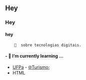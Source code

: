 

<!--
**larissa-moraes/larissa-moraes** is a ✨ _special_ ✨ repository because its `README.md` (this file) appears on your GitHub profile.

Here are some ideas to get you started:

- 🔭 I’m currently working on ...
- 🌱 I’m currently learning ...
- 👯 I’m looking to collaborate on ...
- 🤔 I’m looking for help with ...
- 💬 Ask me about ...
- 📫 How to reach me: ...
- 😄 Pronouns: ...
- ⚡ Fun fact: ...
-->

## Hey  
### Hey 
#### hey
        👋  sobre tecnologias digitais.
        
#### - 🌱 I’m currently learning ... 
* [UFPa](https://www.portal.ufpa.br/) - [🌐Turismo](https://www.instagram.com/catur_ufpa/);
* HTML
